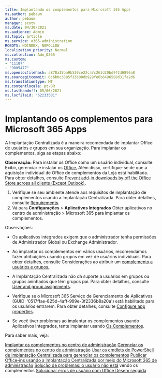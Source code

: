 ```yaml
---
title: Implantando os complementos para Microsoft 365 Apps
ms.author: pebaum
author: pebaum
manager: scotv
ms.date: 04/30/2021
ms.audience: Admin
ms.topic: article
ms.service: o365-administration
ROBOTS: NOINDEX, NOFOLLOW
localization_priority: Normal
ms.collection: Adm_O365
ms.custom:
- "11107"
- "9005477"
ms.openlocfilehash: a878a35ba9b530ce22ca7c263d20bd942d6896a8
ms.sourcegitcommit: 6c6b0c3885f33b08db929fe0b6496508d31fa2d6
ms.translationtype: MT
ms.contentlocale: pt-BR
ms.lasthandoff: 05/06/2021
ms.locfileid: "52233501"
---
```

# <a name="deploying-add-ins-for-microsoft-365-apps"></a>Implantando os complementos para Microsoft 365 Apps

A Implantação Centralizada é a maneira recomendada de implantar Office de usuários e grupos em sua organização. Para implantar os complementos, siga as etapas abaixo:

**Observação:** Para instalar os Office como um usuário individual, consulte Exibir, gerenciar e instalar os [Office.](https://support.microsoft.com/topic/view-manage-and-install-add-ins-in-office-programs-16278816-1948-4028-91e5-76dca5380f8d) Além disso, certifique-se de que a aquisição individual de Office de complementos da Loja está habilitada. Para obter detalhes, consulte [Prevent add-in downloads by off the Office Store across all clients (Except Outlook)](https://docs.microsoft.com/microsoft-365/admin/manage/manage-addins-in-the-admin-center?view=o365-worldwide#prevent-add-in-downloads-by-turning-off-the-office-store-across-all-clients-except-outlook).

1. Verifique se seu ambiente atende aos requisitos de implantação de complementos usando a Implantação Centralizada. Para obter detalhes, consulte [Requirements](https://docs.microsoft.com/microsoft-365/admin/manage/centralized-deployment-of-add-ins?#requirements).
2. Vá para **Configurações**  >  **Aplicativos Integrados** Obter aplicativos no centro de administração  >   Microsoft 365 para implantar os complementos. 

Observações: 

- Os aplicativos integrados exigem que o administrador tenha permissões de Administrador Global ou Exchange Administrador.

- Ao implantar os complementos em vários usuários, recomendamos fazer atribuições usando grupos em vez de usuários individuais. Para obter detalhes, consulte Considerações ao atribuir um [complemento a usuários e grupos.](https://docs.microsoft.com/microsoft-365/admin/manage/manage-deployment-of-add-ins?view=o365-worldwide#considerations-when-assigning-an-add-in-to-users-and-groups)

- A Implantação Centralizada não dá suporte a usuários em grupos ou grupos aninhados que têm grupos pai. Para obter detalhes, consulte [User and group assignments](https://docs.microsoft.com/microsoft-365/admin/manage/centralized-deployment-of-add-ins?view=o365-worldwide#user-and-group-assignments).

- Verifique se o Microsoft 365 Serviço de Gerenciamento de Aplicativos (GUID: '0517ffae-825d-4aff-999e-3f2336b8a20a') está habilitado para os usuários entrarem. Para obter detalhes, consulte [Configure app properties](https://docs.microsoft.com/azure/active-directory/manage-apps/add-application-portal-configure#configure-app-properties).

- Se você tiver problemas ao implantar os complementos usando Aplicativos Integrados, tente implantar usando [Os Complementos](https://admin.microsoft.com/AdminPortal/Home?#/Settings/AddIns).

Para saber mais, veja:

[Implantar os complementos no centro de administração](https://docs.microsoft.com/microsoft-365/admin/manage/manage-deployment-of-add-ins) 
 [Gerenciar os complementos no centro de administração](https://docs.microsoft.com/microsoft-365/admin/manage/manage-addins-in-the-admin-center) 
 [Usar os cmdlets do PowerShell de Implantação Centralizada para gerenciar os complementos](https://docs.microsoft.com/microsoft-365/enterprise/use-the-centralized-deployment-powershell-cmdlets-to-manage-add-ins) 
 [Publicar Office-ins usando a Implantação Centralizada por meio do Microsoft 365 de administração](https://docs.microsoft.com/office/dev/add-ins/publish/centralized-deployment#publish-an-office-add-in-via-centralized-deployment) 
 [Solução de problemas: o usuário não está](https://docs.microsoft.com/office365/troubleshoot/access-management/user-not-seeing-add-ins) vendo os complementos 
 [Solucionar erros de usuário com Office Desem seguida](https://docs.microsoft.com/office/dev/add-ins/testing/testing-and-troubleshooting)